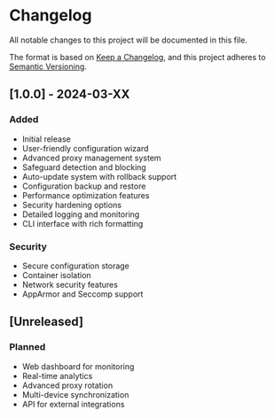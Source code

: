 # Changelog

All notable changes to this project will be documented in this file.

The format is based on [Keep a Changelog](https://keepachangelog.com/en/1.0.0/),
and this project adheres to [Semantic Versioning](https://semver.org/spec/v2.0.0.html).

## [1.0.0] - 2024-03-XX

### Added
- Initial release
- User-friendly configuration wizard
- Advanced proxy management system
- Safeguard detection and blocking
- Auto-update system with rollback support
- Configuration backup and restore
- Performance optimization features
- Security hardening options
- Detailed logging and monitoring
- CLI interface with rich formatting

### Security
- Secure configuration storage
- Container isolation
- Network security features
- AppArmor and Seccomp support

## [Unreleased]

### Planned
- Web dashboard for monitoring
- Real-time analytics
- Advanced proxy rotation
- Multi-device synchronization
- API for external integrations 